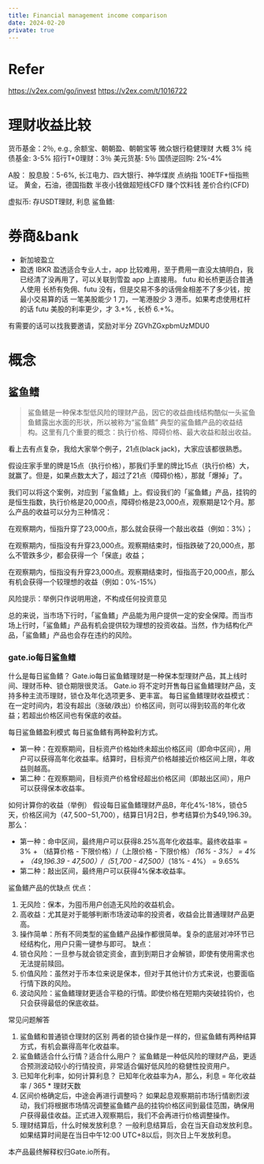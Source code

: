 ```yaml
---
title: Financial management income comparison
date: 2024-02-20
private: true
---
```

# Refer
https://v2ex.com/go/invest
    https://v2ex.com/t/1016722

# 理财收益比较
货币基金：2％, e.g., 余额宝、朝朝盈、朝朝宝等
    微众银行稳健理财 大概 3%
纯债基金: 3-5%
招行T+0理财：3％
美元货基: 5％
国债逆回购: 2%-4%

A股：
    股息股：5-6%, 长江电力、四大银行、神华煤炭
点纳指 100ETF+恒指熊证。
黄金，石油，德国指数
半夜小钱做超短线CFD 赚个饮料钱
    差价合约(CFD)

虚拟币:
    存USDT理财, 利息
    鲨鱼鳍:

# 券商&bank
- 新加坡盈立
- 盈透 IBKR
盈透适合专业人士，app 比较难用，至于费用一直没太搞明白，我已经清了没再用了，可以关联到雪盈 app 上直接用。
futu 和长桥更适合普通人使用
长桥有免佣、futu 没有，但是交易不多的话佣金相差不了多少钱，按最小交易算的话 一笔美股能少 1 刀，一笔港股少 3 港币。如果考虑使用杠杆的话 futu 美股的利率更少，才 3.+% , 长桥 6.+%。

有需要的话可以找我要邀请，奖励对半分 ZGVhZGxpbmUzMDU0

# 概念
## 鲨鱼鳍

> 鲨鱼鳍是一种保本型低风险的理财产品，因它的收益曲线结构酷似一头鲨鱼鱼鳍露出水面的形状，所以被称为“鲨鱼鳍”
典型的鲨鱼鳍产品的收益结构。这里有几个重要的概念：执行价格、障碍价格、最大收益和敲出收益。

看上去有点复杂，我给大家举个例子，21点(black jack)，大家应该都很熟悉。

假设庄家手里的牌是15点（执行价格），那我们手里的牌比15点（执行价格）大，就赢了。但是，如果点数太大了，超过了21点（障碍价格），那就「爆掉」了。

我们可以将这个案例，对应到「鲨鱼鳍」上。假设我们的「鲨鱼鳍」产品，挂钩的是恒生指数，执行价格是20,000点，障碍价格是23,000点，观察期是12个月。那么产品的收益可以分为三种情况：

在观察期内，恒指升穿了23,000点，那么就会获得一个敲出收益（例如：3%）；

在观察期内，恒指没有升穿23,000点。观察期结束时，恒指跌破了20,000点，那么不管跌多少，都会获得一个「保底」收益；

在观察期内，恒指没有升穿23,000点。观察期结束时，恒指高于20,000点，那么有机会获得一个较理想的收益（例如：0%-15%）

风险提示：举例只作说明用途，不构成任何投资意见

总的来说，当市场下行时，「鲨鱼鳍」产品能为用户提供一定的安全保障。而当市场上行时，「鲨鱼鳍」产品有机会提供较为理想的投资收益。当然，作为结构化产品，「鲨鱼鳍」产品也会存在违约的风险。

### gate.io每日鲨鱼鳍
什么是每日鲨鱼鳍？
Gate.io每日鲨鱼鳍理财是一种保本型理财产品，其上线时间、理财币种、锁仓期限很灵活。 Gate.io 将不定时开售每日鲨鱼鳍理财产品，支持多种主流币理财，锁仓及年化选项更多、更丰富。
每日鲨鱼鳍理财收益模式：在一定时间内，若没有超出（涨破/跌出）价格区间，则可以得到较高的年化收益；若超出价格区间也有保底的收益。

每日鲨鱼鳍盈利模式
每日鲨鱼鳍有两种盈利方式。
- 第一种：在观察期间，目标资产价格始终未超出价格区间（即命中区间），用户可以获得高年化收益率。结算时，目标资产价格越接近价格区间上限，年收益则越高。
- 第二种：在观察期间，目标资产价格曾经超出价格区间（即敲出区间），用户可以获得保本收益率。


如何计算你的收益（举例）
假设每日鲨鱼鳍理财产品B，年化4%-18%，锁仓5天，价格区间为（$47,500-$51,700），结算日1月2日，参考结算价为$49,196.39。那么：
- 第一种：命中区间，最终用户可以获得8.25%高年化收益率。最终收益率 = 3% + （结算价格 - 下限价格）/（上限价格 - 下限价格）*（16% - 3%） = 4% + （49,196.39 - 47,500）/（51,700 - 47,500）*（18% - 4%） = 9.65%
- 第二种：敲出区间，最终用户可以获得4%保本收益率。

鲨鱼鳍产品的优缺点
优点：
1. 无风险：保本，为囤币用户创造无风险的收益机会。
2. 高收益：尤其是对于能够判断市场波动率的投资者，收益会比普通理财产品更高。
3. 操作简单：所有不同类型的鲨鱼鳍产品操作都很简单。复杂的底层对冲环节已经结构化，用户只需一键参与即可。
缺点：
1. 锁仓风险：一旦参与就会锁定资金，直到到期日才会解锁，即使有使用需求也无法提前赎回。
2. 价值风险：虽然对于币本位来说是保本，但对于其他计价方式来说，也要面临行情下跌的风险。
3. 波动风险：鲨鱼鳍理财更适合平稳的行情。即使价格在短期内突破挂钩价，也只会获得最低的保底收益。

常见问题解答
1. 鲨鱼鳍和普通锁仓理财的区别
两者的锁仓操作是一样的，但鲨鱼鳍有两种结算方式，有机会赢得高年化收益率。
2. 鲨鱼鳍适合什么行情？适合什么用户？
鲨鱼鳍是一种低风险的理财产品，更适合预测波动较小的行情投资，非常适合偏好低风险的稳健性投资用户。
3. 已知年化利率，如何计算利息？
已知年化收益率为A，那么，利息 = 年化收益率 / 365 * 理财天数
4. 区间价格确定后，中途会再进行调整吗？
如果起息观察期前市场行情剧烈波动，我们将根据市场情况调整鲨鱼鳍产品的挂钩价格区间到最佳范围，确保用户获得最佳收益。正式进入观察期后，我们不会再进行价格调整操作。
5. 理财结算后，什么时候发放利息？
一般利息结算后，会在当天自动发放利息。如果结算时间是在当日中午12:00 UTC+8以后，则次日上午发放利息。

本产品最终解释权归Gate.io所有。
